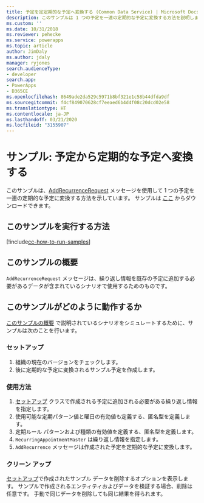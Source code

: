 ```yaml
---
title: 予定を定定期的な予定へ変換する (Common Data Service) | Microsoft Docs
description: このサンプルは 1 つの予定を一連の定期的な予定に変換する方法を説明します
ms.custom: ''
ms.date: 10/31/2018
ms.reviewer: pehecke
ms.service: powerapps
ms.topic: article
author: JimDaly
ms.author: jdaly
manager: ryjones
search.audienceType:
- developer
search.app:
- PowerApps
- D365CE
ms.openlocfilehash: 8649ade2da529c5971b8bf321e1c58b44dfda9df
ms.sourcegitcommit: f4cf849070628cf7eeaed6b4d4f08c20dcd02e58
ms.translationtype: HT
ms.contentlocale: ja-JP
ms.lasthandoff: 03/21/2020
ms.locfileid: "3155907"
---
```

# <a name="sample-convert-an-appointment-to-a-recurring-appointment"></a>サンプル: 予定から定期的な予定へ変換する

<!-- https://docs.microsoft.com/dynamics365/customer-engagement/developer/sample-convert-appointment-recurring-appointment -->

このサンプルは、[AddRecurrenceRequest](https://docs.microsoft.com/dotnet/api/microsoft.crm.sdk.messages.addrecurrencerequest?view=dynamics-general-ce-9) メッセージを使用して 1 つの予定を一連の定期的な予定に変換する方法を示しています。 サンプルは [ここ](https://github.com/Microsoft/PowerApps-Samples/tree/master/cds/orgsvc/C%23/ConvertToRecurring) からダウンロードできます。

## <a name="how-to-run-this-sample"></a>このサンプルを実行する方法

[!include[cc-how-to-run-samples](../../includes/cc-how-to-run-samples.md)]

## <a name="what-this-sample-does"></a>このサンプルの概要

`AddRecurrenceRequest` メッセージは、繰り返し情報を既存の予定に追加する必要があるデータが含まれているシナリオで使用するためのものです。

## <a name="how-this-sample-works"></a>このサンプルがどのように動作するか

[このサンプルの概要](#what-this-sample-does) で説明されているシナリオをシミュレートするために、サンプルは次のことを行います。

### <a name="setup"></a>セットアップ

1. 組織の現在のバージョンをチェックします。
1. 後に定期的な予定に変換されるサンプル予定を作成します。

### <a name="demonstrate"></a>使用方法

1. [セットアップ](#setup) クラスで作成される予定に追加される必要がある繰り返し情報を指定します。
2. 使用可能な定期パターン値と曜日の有効値も定義する、匿名型を定義します。
3. 定期ルール パターンおよび種類の有効値を定義する、匿名型を定義します。
4. `RecurringAppointmentMaster` は繰り返し情報を指定します。 
5. `AddRecurrence` メッセージは作成された予定を定期的な予定に変換します。

### <a name="clean-up"></a>クリーン アップ

[セットアップ](#setup)で作成されたサンプル データを削除するオプションを表示します。 サンプルで作成されるエンティティおよびデータを検証する場合、削除は任意です。 手動で同じデータを削除しても同じ結果を得られます。
